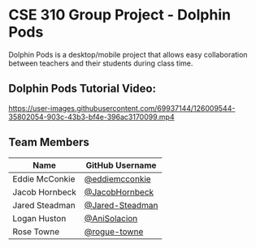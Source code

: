 # CSE 310 Group Project - Dolphin Pods
Dolphin Pods is a desktop/mobile project that allows easy collaboration between teachers and their students during class time.

## Dolphin Pods Tutorial Video:

https://user-images.githubusercontent.com/69937144/126009544-35802054-903c-43b3-bf4e-396ac3170099.mp4





## Team Members

| Name           | GitHub Username |
| -------------- | --------------- |
| Eddie McConkie | [@eddiemcconkie](https://github.com/eddiemcconkie) |
| Jacob Hornbeck | [@JacobHornbeck](https://github.com/JacobHornbeck) |
| Jared Steadman | [@Jared-Steadman](https://github.com/Jared-Steadman) |
| Logan Huston   | [@AniSolacion](https://github.com/AniSolacion) |
| Rose Towne     | [@rogue-towne](https://github.com/rogue-towne) |
  
